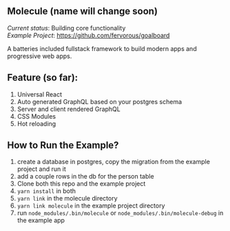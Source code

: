 Molecule (name will change soon)
----

*Current status*: Building core functionality  
*Example Project*: https://github.com/fervorous/goalboard

A batteries included fullstack framework to build modern apps and progressive web apps. 

Feature (so far):
----

1. Universal React
2. Auto generated GraphQL based on your postgres schema
3. Server and client rendered GraphQL
4. CSS Modules
5. Hot reloading

How to Run the Example?
---

1. create a database in postgres, copy the migration from the example project and run it
2. add a couple rows in the db for the person table
3. Clone both this repo and the example project
4. `yarn install` in both
5. `yarn link` in the molecule directory
6. `yarn link molecule` in the example project directory
7. run `node_modules/.bin/molecule` or `node_modules/.bin/molecule-debug` in the example app
